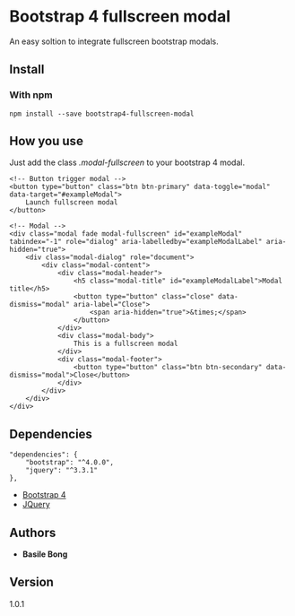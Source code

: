 # Bootstrap 4 fullscreen modal

An easy soltion to integrate fullscreen bootstrap modals.

## Install

### With npm

```
npm install --save bootstrap4-fullscreen-modal
```

## How you use

Just add the class *.modal-fullscreen* to your bootstrap 4 modal.

```
<!-- Button trigger modal -->
<button type="button" class="btn btn-primary" data-toggle="modal" data-target="#exampleModal">
    Launch fullscreen modal
</button>

<!-- Modal -->
<div class="modal fade modal-fullscreen" id="exampleModal" tabindex="-1" role="dialog" aria-labelledby="exampleModalLabel" aria-hidden="true">
    <div class="modal-dialog" role="document">
        <div class="modal-content">
            <div class="modal-header">
                <h5 class="modal-title" id="exampleModalLabel">Modal title</h5>
                <button type="button" class="close" data-dismiss="modal" aria-label="Close">
                    <span aria-hidden="true">&times;</span>
                </button>
            </div>
            <div class="modal-body">
                This is a fullscreen modal
            </div>
            <div class="modal-footer">
                <button type="button" class="btn btn-secondary" data-dismiss="modal">Close</button>
            </div>
        </div>
    </div>
</div>
```

## Dependencies

```
"dependencies": {
    "bootstrap": "^4.0.0",
    "jquery": "^3.3.1"
},
```

* [Bootstrap 4 ](https://getbootstrap.com/)
* [JQuery](https://jquery.com/) 

## Authors

* **Basile Bong** 

## Version

1.0.1